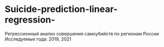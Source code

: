 # Suicide-prediction-linear-regression-
Регрессионный анализ совершения самоубийств по регионам России
Исследуемые года: 2019, 2021
